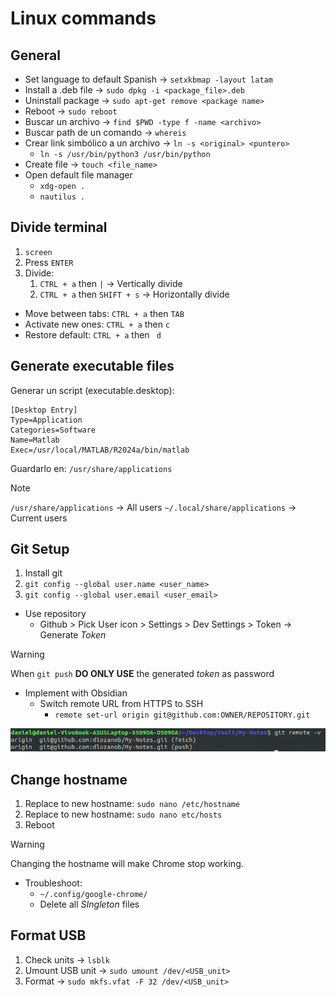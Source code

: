 # Linux commands

## General

- Set language to default Spanish -> `setxkbmap -layout latam`
- Install a .deb file -> `sudo dpkg -i <package_file>.deb`
- Uninstall package -> `sudo apt-get remove <package name>`
- Reboot -> `sudo reboot`
- Buscar un archivo -> `find $PWD -type f -name <archivo>`
- Buscar path de un comando -> `whereis`
- Crear link simbólico a un archivo -> `ln -s <original> <puntero>`
	- `ln -s /usr/bin/python3 /usr/bin/python`
- Create file -> `touch <file_name>`
- Open default file manager
	- `xdg-open .`
	- `nautilus .`

## Divide terminal

1. `screen`
2. Press `ENTER`
3. Divide:
	1. `CTRL + a` then `|` -> Vertically divide
	2. `CTRL + a` then `SHIFT + s` -> Horizontally divide

- Move between tabs: `CTRL + a` then `TAB`
- Activate new ones: `CTRL + a` then `c`
- Restore default: `CTRL + a` then ` d`

## Generate executable files

Generar un script (executable.desktop): 

```Text file
[Desktop Entry]
Type=Application  
Categories=Software  
Name=Matlab  
Exec=/usr/local/MATLAB/R2024a/bin/matlab
```

Guardarlo en: `/usr/share/applications`

>[!Note]
> `/usr/share/applications` -> All users
> `~/.local/share/applications` -> Current users


## Git Setup

1. Install git
2.  `git config --global user.name <user_name>`
3. `git config --global user.email <user_email>`

- Use repository
	- Github > Pick User icon > Settings > Dev Settings > Token -> Generate _Token_

>[!Warning]
>When `git push` __DO ONLY USE__ the  generated _token_ as password
>

- Implement with Obsidian
	- Switch remote URL from HTTPS to SSH
		- `remote set-url origin git@github.com:OWNER/REPOSITORY.git`

![](attachments/Pasted%20image%2020240505190438.png)

## Change hostname

1. Replace to new hostname: `sudo nano /etc/hostname`
2. Replace to new hostname: `sudo nano etc/hosts`
3. Reboot

>[!Warning]
>Changing the hostname will make Chrome stop working.
>- Troubleshoot: 
>	- `~/.config/google-chrome/`
>	- Delete all _SIngleton_ files


## Format USB

1. Check units -> `lsblk`
2. Umount USB unit -> `sudo umount /dev/<USB_unit>`
3. Format -> `sudo mkfs.vfat -F 32 /dev/<USB_unit>`











